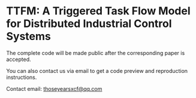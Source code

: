 # TTFM: A Triggered Task Flow Model for Distributed Industrial Control Systems
The complete code will be made public after the corresponding paper is accepted. 

You can also contact us via email to get a code preview and reproduction instructions.

Contact email: thoseyearsxcf@qq.com
